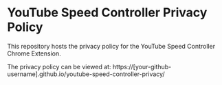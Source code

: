# YouTube Speed Controller Privacy Policy

This repository hosts the privacy policy for the YouTube Speed Controller Chrome Extension.

The privacy policy can be viewed at: https://[your-github-username].github.io/youtube-speed-controller-privacy/
